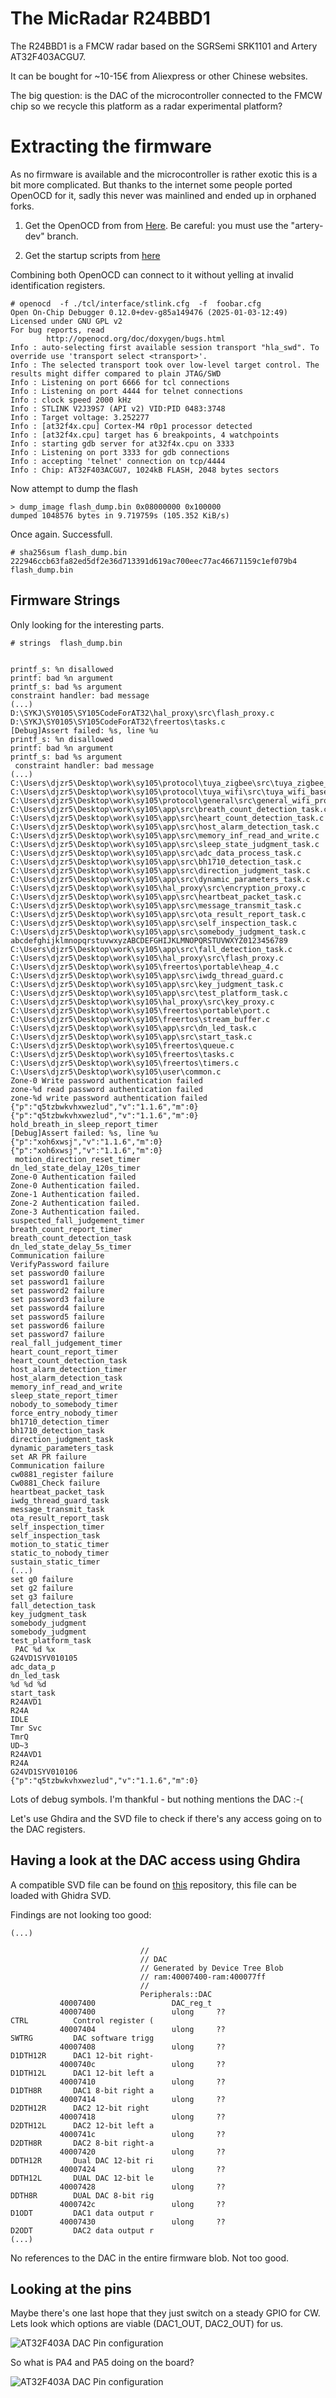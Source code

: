 # The MicRadar R24BBD1

The R24BBD1 is a FMCW radar based on the SGRSemi SRK1101 and Artery AT32F403ACGU7.

It can be bought for ~10-15€ from Aliexpress or other Chinese websites.

The big question: is the DAC of the microcontroller connected to the FMCW chip so we recycle this platform as a radar experimental platform?

# Extracting the firmware

As no firmware is available and the microcontroller is rather exotic this is a bit more complicated. But thanks to the internet some people ported OpenOCD for it, sadly this never was mainlined and ended up in orphaned forks.

1. Get the OpenOCD from from [Here](https://github.com/dron0gus/openocd/tree/b58982828305d681702a80202466d2d48498d039). Be careful: you must use the "artery-dev" branch.

2. Get the startup scripts from [here](https://github.com/dron0gus/ChibiOS/tree/b40aca04c4e5d1c53bb53cdd96066947a3087d2b/demos/STM32/RT-AT32F435-ARTERY144)


Combining both OpenOCD can connect to it without yelling at invalid identification registers.

```
# openocd  -f ./tcl/interface/stlink.cfg  -f  foobar.cfg 
Open On-Chip Debugger 0.12.0+dev-g85a149476 (2025-01-03-12:49)
Licensed under GNU GPL v2
For bug reports, read
        http://openocd.org/doc/doxygen/bugs.html
Info : auto-selecting first available session transport "hla_swd". To override use 'transport select <transport>'.
Info : The selected transport took over low-level target control. The results might differ compared to plain JTAG/SWD
Info : Listening on port 6666 for tcl connections
Info : Listening on port 4444 for telnet connections
Info : clock speed 2000 kHz
Info : STLINK V2J39S7 (API v2) VID:PID 0483:3748
Info : Target voltage: 3.252277
Info : [at32f4x.cpu] Cortex-M4 r0p1 processor detected
Info : [at32f4x.cpu] target has 6 breakpoints, 4 watchpoints
Info : starting gdb server for at32f4x.cpu on 3333
Info : Listening on port 3333 for gdb connections
Info : accepting 'telnet' connection on tcp/4444
Info : Chip: AT32F403ACGU7, 1024kB FLASH, 2048 bytes sectors
```

Now attempt to dump the flash

```
> dump_image flash_dump.bin 0x08000000 0x100000  
dumped 1048576 bytes in 9.719759s (105.352 KiB/s)
```

Once again. Successfull.

```
# sha256sum flash_dump.bin
222946ccb63fa82ed5df2e36d713391d619ac700eec77ac46671159c1ef079b4  flash_dump.bin
```

## Firmware Strings

Only looking for the interesting parts.

```
# strings  flash_dump.bin


printf_s: %n disallowed
printf: bad %n argument
printf_s: bad %s argument
constraint handler: bad message
(...)
D:\SYKJ\SY0105\SY105CodeForAT32\hal_proxy\src\flash_proxy.c
D:\SYKJ\SY0105\SY105CodeForAT32\freertos\tasks.c
[Debug]Assert failed: %s, line %u
printf_s: %n disallowed
printf: bad %n argument
printf_s: bad %s argument
 constraint handler: bad message
(...)
C:\Users\djzr5\Desktop\work\sy105\protocol\tuya_zigbee\src\tuya_zigbee_base_protocol.c
C:\Users\djzr5\Desktop\work\sy105\protocol\tuya_wifi\src\tuya_wifi_base_protocol.c
C:\Users\djzr5\Desktop\work\sy105\protocol\general\src\general_wifi_protocol.c
C:\Users\djzr5\Desktop\work\sy105\app\src\breath_count_detection_task.c
C:\Users\djzr5\Desktop\work\sy105\app\src\heart_count_detection_task.c
C:\Users\djzr5\Desktop\work\sy105\app\src\host_alarm_detection_task.c
C:\Users\djzr5\Desktop\work\sy105\app\src\memory_inf_read_and_write.c
C:\Users\djzr5\Desktop\work\sy105\app\src\sleep_state_judgment_task.c
C:\Users\djzr5\Desktop\work\sy105\app\src\adc_data_process_task.c
C:\Users\djzr5\Desktop\work\sy105\app\src\bh1710_detection_task.c
C:\Users\djzr5\Desktop\work\sy105\app\src\direction_judgment_task.c
C:\Users\djzr5\Desktop\work\sy105\app\src\dynamic_parameters_task.c
C:\Users\djzr5\Desktop\work\sy105\hal_proxy\src\encryption_proxy.c
C:\Users\djzr5\Desktop\work\sy105\app\src\heartbeat_packet_task.c
C:\Users\djzr5\Desktop\work\sy105\app\src\message_transmit_task.c
C:\Users\djzr5\Desktop\work\sy105\app\src\ota_result_report_task.c
C:\Users\djzr5\Desktop\work\sy105\app\src\self_inspection_task.c
C:\Users\djzr5\Desktop\work\sy105\app\src\somebody_judgment_task.c
abcdefghijklmnopqrstuvwxyzABCDEFGHIJKLMNOPQRSTUVWXYZ0123456789
C:\Users\djzr5\Desktop\work\sy105\app\src\fall_detection_task.c
C:\Users\djzr5\Desktop\work\sy105\hal_proxy\src\flash_proxy.c
C:\Users\djzr5\Desktop\work\sy105\freertos\portable\heap_4.c
C:\Users\djzr5\Desktop\work\sy105\app\src\iwdg_thread_guard.c
C:\Users\djzr5\Desktop\work\sy105\app\src\key_judgment_task.c
C:\Users\djzr5\Desktop\work\sy105\app\src\test_platform_task.c
C:\Users\djzr5\Desktop\work\sy105\hal_proxy\src\key_proxy.c
C:\Users\djzr5\Desktop\work\sy105\freertos\portable\port.c
C:\Users\djzr5\Desktop\work\sy105\freertos\stream_buffer.c
C:\Users\djzr5\Desktop\work\sy105\app\src\dn_led_task.c
C:\Users\djzr5\Desktop\work\sy105\app\src\start_task.c
C:\Users\djzr5\Desktop\work\sy105\freertos\queue.c
C:\Users\djzr5\Desktop\work\sy105\freertos\tasks.c
C:\Users\djzr5\Desktop\work\sy105\freertos\timers.c
C:\Users\djzr5\Desktop\work\sy105\user\common.c
Zone-0 Write password authentication failed
zone-%d read password authentication failed
zone-%d write password authentication failed
{"p":"q5tzbwkvhxwezlud","v":"1.1.6","m":0}
{"p":"q5tzbwkvhxwezlud","v":"1.1.6","m":0}
hold_breath_in_sleep_report_timer
[Debug]Assert failed: %s, line %u
{"p":"xoh6xwsj","v":"1.1.6","m":0}
{"p":"xoh6xwsj","v":"1.1.6","m":0}
 motion_direction_reset_timer
dn_led_state_delay_120s_timer
Zone-0 Authentication failed
Zone-0 Authentication failed.
Zone-1 Authentication failed.
Zone-2 Authentication failed.
Zone-3 Authentication failed.
suspected_fall_judgement_timer
breath_count_report_timer
breath_count_detection_task
dn_led_state_delay_5s_timer
Communication failure
VerifyPassword failure
set password0 failure
set password1 failure
set password2 failure
set password3 failure
set password4 failure
set password5 failure
set password6 failure
set password7 failure
real_fall_judgement_timer
heart_count_report_timer
heart_count_detection_task
host_alarm_detection_timer
host_alarm_detection_task
memory_inf_read_and_write
sleep_state_report_timer
nobody_to_somebody_timer
force_entry_nobody_timer
bh1710_detection_timer
bh1710_detection_task
direction_judgment_task
dynamic_parameters_task
set AR PR failure
Communication failure
cw0881_register failure
Cw0881_Check failure
heartbeat_packet_task
iwdg_thread_guard_task
message_transmit_task
ota_result_report_task
self_inspection_timer
self_inspection_task
motion_to_static_timer
static_to_nobody_timer
sustain_static_timer
(...)
set g0 failure
set g2 failure
set g3 failure
fall_detection_task
key_judgment_task
somebody_judgment
somebody_judgment
test_platform_task
 PAC %d %x
G24VD1SYV010105
adc_data_p
dn_led_task
%d %d %d
start_task
R24AVD1
R24A
IDLE
Tmr Svc
TmrQ
UD~3
R24AVD1
R24A
G24VD1SYV010106
{"p":"q5tzbwkvhxwezlud","v":"1.1.6","m":0}
``` 

Lots of debug symbols. I'm thankful - but nothing mentions the DAC :-(

Let's use Ghdira and the SVD file to check if there's any access going on to the DAC registers.

## Having a look at the DAC access using Ghdira

A compatible SVD file can be found on [this](https://github.com/vadrov/AT32F403ACGU7_clone_windows_desktop_virtual_com_port/tree/main/SVD) repository, this file can be loaded with
 Ghidra SVD.


Findings are not looking too good:

```
(...)

                             //
                             // DAC 
                             // Generated by Device Tree Blob
                             // ram:40007400-ram:400077ff
                             //
                             Peripherals::DAC
           40007400                 DAC_reg_t
           40007400                 ulong     ??                      CTRL          Control register (
           40007404                 ulong     ??                      SWTRG         DAC software trigg
           40007408                 ulong     ??                      D1DTH12R      DAC1 12-bit right-
           4000740c                 ulong     ??                      D1DTH12L      DAC1 12-bit left a
           40007410                 ulong     ??                      D1DTH8R       DAC1 8-bit right a
           40007414                 ulong     ??                      D2DTH12R      DAC2 12-bit right 
           40007418                 ulong     ??                      D2DTH12L      DAC2 12-bit left a
           4000741c                 ulong     ??                      D2DTH8R       DAC2 8-bit right-a
           40007420                 ulong     ??                      DDTH12R       Dual DAC 12-bit ri
           40007424                 ulong     ??                      DDTH12L       DUAL DAC 12-bit le
           40007428                 ulong     ??                      DDTH8R        DUAL DAC 8-bit rig
           4000742c                 ulong     ??                      D1ODT         DAC1 data output r
           40007430                 ulong     ??                      D2ODT         DAC2 data output r
(...)

```

No references to the DAC in the entire firmware blob. Not too good.

## Looking at the pins


Maybe there's one last hope that they just switch on a steady GPIO for CW. Lets look which options are viable (DAC1_OUT, DAC2_OUT) for us.

![AT32F403A DAC Pin configuration](at32f403a_dac.png)

So what is PA4 and PA5 doing on the board?

![AT32F403A DAC Pin configuration](at32f403a_pins.png)
